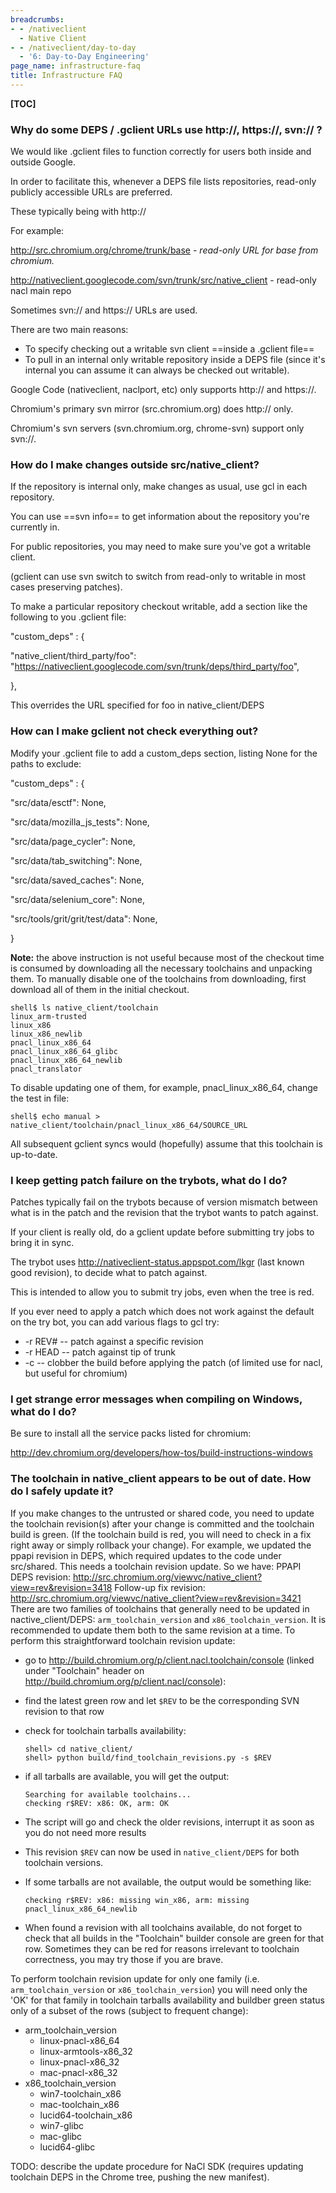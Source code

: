 ```yaml
---
breadcrumbs:
- - /nativeclient
  - Native Client
- - /nativeclient/day-to-day
  - '6: Day-to-Day Engineering'
page_name: infrastructure-faq
title: Infrastructure FAQ
---
```


**[TOC]**

### **Why do some DEPS / .gclient URLs use http://, https://, svn:// ?**

We would like .gclient files to function correctly for users both inside and
outside Google.

In order to facilitate this, whenever a DEPS file lists repositories, read-only
publicly accessible URLs are preferred.

These typically being with http://

For example:

http://src.chromium.org/chrome/trunk/base - *read-only URL for base from
chromium.*

http://nativeclient.googlecode.com/svn/trunk/src/native_client - read-only nacl
main repo

Sometimes svn:// and https:// URLs are used.

There are two main reasons:

*   To specify checking out a writable svn client ==inside a .gclient
            file==
*   To pull in an internal only writable repository inside a DEPS file
            (since it's internal you can assume it can always be checked out
            writable).

Google Code (nativeclient, naclport, etc) only supports http:// and https://.

Chromium's primary svn mirror (src.chromium.org) does http:// only.

Chromium's svn servers (svn.chromium.org, chrome-svn) support only svn://.

### **How do I make changes outside src/native_client?**

If the repository is internal only, make changes as usual, use gcl in each
repository.

You can use ==svn info== to get information about the repository you're
currently in.

For public repositories, you may need to make sure you've got a writable client.

(gclient can use svn switch to switch from read-only to writable in most cases
preserving patches).

To make a particular repository checkout writable, add a section like the
following to you .gclient file:

"custom_deps" : {

"native_client/third_party/foo":
"https://nativeclient.googlecode.com/svn/trunk/deps/third_party/foo",

},

This overrides the URL specified for foo in native_client/DEPS

### **How can I make gclient not check everything out?**

Modify your .gclient file to add a custom_deps section, listing None for the
paths to exclude:

"custom_deps" : {

"src/data/esctf": None,

"src/data/mozilla_js_tests": None,

"src/data/page_cycler": None,

"src/data/tab_switching": None,

"src/data/saved_caches": None,

"src/data/selenium_core": None,

"src/tools/grit/grit/test/data": None,

}

**Note:** the above instruction is not useful because most of the checkout time
is consumed by downloading all the necessary toolchains and unpacking them. To
manually disable one of the toolchains from downloading, first download all of
them in the initial checkout.

```none
shell$ ls native_client/toolchain
linux_arm-trusted
linux_x86
linux_x86_newlib
pnacl_linux_x86_64
pnacl_linux_x86_64_glibc
pnacl_linux_x86_64_newlib
pnacl_translator
```

To disable updating one of them, for example, pnacl_linux_x86_64, change the
test in file:

```none
shell$ echo manual > native_client/toolchain/pnacl_linux_x86_64/SOURCE_URL
```

All subsequent gclient syncs would (hopefully) assume that this toolchain is
up-to-date.

### **I keep getting patch failure on the trybots, what do I do?**

Patches typically fail on the trybots because of version mismatch between what
is in the patch and the revision that the trybot wants to patch against.

If your client is really old, do a gclient update before submitting try jobs to
bring it in sync.

The trybot uses http://nativeclient-status.appspot.com/lkgr (last known good
revision), to decide what to patch against.

This is intended to allow you to submit try jobs, even when the tree is red.

If you ever need to apply a patch which does not work against the default on the
try bot, you can add various flags to gcl try:

*   -r REV# -- patch against a specific revision
*   -r HEAD -- patch against tip of trunk
*   -c -- clobber the build before applying the patch (of limited use
            for nacl, but useful for chromium)

### **I get strange error messages when compiling on Windows, what do I do?**

Be sure to install all the service packs listed for chromium:

http://dev.chromium.org/developers/how-tos/build-instructions-windows

### **The toolchain in native_client appears to be out of date. How do I safely update it?**

If you make changes to the untrusted or shared code, you need to update the
toolchain revision(s) after your change is committed and the toolchain build is
green. (If the toolchain build is red, you will need to check in a fix right
away or simply rollback your change).
For example, we updated the ppapi revision in DEPS, which required updates to
the code under src/shared. This needs a toolchain revision update. So we have:
PPAPI DEPS revision:
<http://src.chromium.org/viewvc/native_client?view=rev&revision=3418>
Follow-up fix revision:
<http://src.chromium.org/viewvc/native_client?view=rev&revision=3421>
There are two families of toolchains that generally need to be updated in
nactive_client/DEPS: `arm_toolchain_version` and `x86_toolchain_version`. It is
recommended to update them both to the same revision at a time.
To perform this straightforward toolchain revision update:

*   go to <http://build.chromium.org/p/client.nacl.toolchain/console>
            (linked under "Toolchain" header on
            <http://build.chromium.org/p/client.nacl/console>):
*   find the latest green row and let `$REV` to be the corresponding SVN
            revision to that row
*   check for toolchain tarballs availability:

    ```none
    shell> cd native_client/
    shell> python build/find_toolchain_revisions.py -s $REV
    ```

*   if all tarballs are available, you will get the output:

    ```none
    Searching for available toolchains...
    checking r$REV: x86: OK, arm: OK
    ```

*   The script will go and check the older revisions, interrupt it as
            soon as you do not need more results
*   This revision `$REV` can now be used in `native_client/DEPS` for
            both toolchain versions.
*   If some tarballs are not available, the output would be something
            like:

    ```none
    checking r$REV: x86: missing win_x86, arm: missing pnacl_linux_x86_64_newlib
    ```

*   When found a revision with all toolchains available, do not forget
            to check that all builds in the "Toolchain" builder console are
            green for that row. Sometimes they can be red for reasons irrelevant
            to toolchain correctness, you may try those if you are brave.

To perform toolchain revision update for only one family (i.e.
`arm_toolchain_version` or `x86_toolchain_version`) you will need only the 'OK'
for that family in toolchain tarballs availability and buildber green status
only of a subset of the rows (subject to frequent change):

*   arm_toolchain_version
    *   linux-pnacl-x86_64
    *   linux-armtools-x86_32
    *   linux-pnacl-x86_32
    *   mac-pnacl-x86_32
*   x86_toolchain_version
    *   win7-toolchain_x86
    *   mac-toolchain_x86
    *   lucid64-toolchain_x86
    *   win7-glibc
    *   mac-glibc
    *   lucid64-glibc

TODO: describe the update procedure for NaCl SDK (requires updating toolchain
DEPS in the Chrome tree, pushing the new manifest).